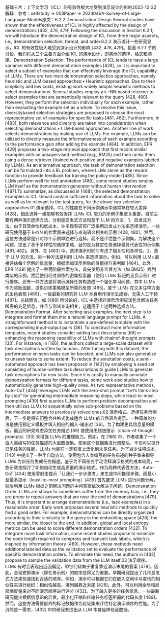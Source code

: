 

基础卡片：上下文学习（ICL）的有效性极大地受到演示设计的影响2023-12-22解释：参考：selfstudy => 003Paper => 2023046A-Survey-of-Large-Language-Models原文：6.2.2 Demonstration Design Several studies have shown that the effectiveness of ICL is highly affected by the design of demonstrations [432, 478, 479] Following the discussion in Section 6.2.1, we will introduce the demonstration design of ICL from three major aspects, i.e., demonstration selection, format, and order.6.2.2 演示设计一些研究显示，ICL 的有效性极大地受到演示设计的影响 [432, 478, 479]。接着 6.2.1 节的讨论，我们将从三个主要方面介绍 ICL 的演示设计，即演示的选择、格式和顺序。Demonstration Selection. The performance of ICL tends to have a large variance with different demonstration examples [428], so it is important to select a subset of examples that can effectively leverage the ICL capability of LLMs. There are two main demonstration selection approaches, namely heuristic and LLM-based approaches:• Heuristic approaches. Due to their simplicity and low costs, existing work widely adopts heuristic methods to select demonstrations. Several studies employ a k -NN based retriever to select examples that are semantically relevant to the query [428, 480]. However, they perform the selection individually for each example, rather than evaluating the example set as a whole. To resolve this issue, diversitybased selection strategies are proposed to choose the most representative set of examples for specific tasks [481, 482]. Furthermore, in [483], both relevance and diversity are taken into consideration when selecting demonstrations.• LLM-based approaches. Another line of work selects demonstrations by making use of LLMs. For example, LLMs can be utilized to directly measure the informativeness of each example according to the performance gain after adding the example [484]. In addition, EPR [429] proposes a two-stage retrieval approach that first recalls similar examples with an unsupervised method (e.g., BM25) and then ranks them using a dense retriever (trained with positive and negative examples labeled by LLMs). As an alternative approach, the task of demonstration selection can be formulated into a RL problem, where LLMs serve as the reward function to provide feedback for training the policy model [485]. Since LLMs perform well for text annotation [486], some recent studies employ LLM itself as the demonstration generator without human intervention [487].To summarize, as discussed in [488], the selected demonstration examples in ICL should contain sufficient information about the task to solve as well as be relevant to the test query, for the above two selection approaches.01 演示选择。ICL 的性能在不同示例演示中通常存在较大差异 [428]，因此选择一组能够有效发挥 LLMs ICL 能力的示例子集至关重要。目前主要有两种演示选择方法，分别是启发式方法和基于 LLM 的方法：1、启发式方法。由于其简单性和低成本，许多现有研究广泛采用启发式方法来选择演示。一些研究使用基于 k-NN 的检索器来选择与查询语义相关的示例 [428, 480]。然而，这些方法通常是针对每个示例单独进行选择，而不是评估整个示例集。为解决这个问题，提出了基于多样性的选择策略，目的是为特定任务选择最具代表性的示例集 [481, 482]。另外，在 [483] 中，选择演示时同时考虑了相关性和多样性。2、基于 LLM 的方法。另一种方法是利用 LLMs 来选择演示。例如，可以利用 LLMs 直接评估每个示例的信息量，根据添加该示例后的性能提升来判断 [484]。此外，EPR [429] 提出了一种两阶段检索方法，首先使用非监督方法（如 BM25）找到类似的示例，然后使用经过训练的密集检索器（使用 LLMs 标记的正负示例）进行排序。还有一种方法是将演示选择任务构造成一个强化学习问题，其中 LLMs 作为奖励函数，提供训练策略模型所需的反馈 [485]。鉴于 LLMs 在文本注释方面的出色表现 [486]，一些最新的研究将 LLM 本身用作演示生成器，无需人工干预 [487]。总结而言，如 [488] 所讨论的，ICL 中选择的演示示例应该包含解决任务所需的充足信息，并且与测试查询相关，这适用于上述两种选择方法。Demonstration Format. After selecting task examples, the next step is to integrate and format them into a natural language prompt for LLMs. A straightforward method is to instantiate a pre-defined template with the corresponding input-output pairs [36]. To construct more informative templates, recent studies consider adding task descriptions [69] or enhancing the reasoning capability of LLMs with chainof-thought prompts [33]. For instance, in [166], the authors collect a large-scale dataset with task descriptions written by humans. After tuning with this dataset, the performance on seen tasks can be boosted, and LLMs can also generalize to unseen tasks to some extent. To reduce the annotation costs, a semi-automated approach has been proposed in [143] by employing a seed set consisting of human-written task descriptions to guide LLMs to generate task descriptions for new tasks. Since it is costly to manually annotate demonstration formats for different tasks, some work also studies how to automatically generate high-quality ones. As two representative methods, Auto-CoT [434] leverages LLMs with the zero-shot prompt “Let’s think step by step” for generating intermediate reasoning steps, while least-to-most prompting [439] first queries LLMs to perform problem decomposition and then utilizes LLMs to sequentially solve sub-problems based on the intermediate answers to previously solved ones.02 演示格式。选择任务示例后，下一步是将它们整合并格式化成适合 LLMs 的自然语言提示。一种简单的方法是使用预定义模板并填入相应的输入-输出对 [36]。为了构建更具信息量的模板，最近的研究考虑添加任务描述 [69] 或使用思维链提示（chain-of-thought prompts）[33] 来增强 LLMs 的推理能力。例如，在 [166] 中，作者收集了一个由人类编写的任务描述的大型数据集。使用这个数据集进行调整后，不仅可以提升已见任务的性能，LLMs 也能在一定程度上泛化到未见任务。为了减少注释成本，[143] 中提出了一种半自动方法，使用包含人类编写的任务描述的种子集来指导 LLMs 为新任务生成任务描述。鉴于为不同任务手动注释演示格式的成本较高，一些研究也探讨了如何自动生成高质量的演示格式。作为两种代表性方法，Auto-CoT [434] 使用零射击提示「让我们一步步思考」来生成中间推理步骤，而最小至最多提示（least-to-most prompting）[439] 首先要求 LLMs 进行问题分解，然后利用 LLMs 根据之前解决问题的中间答案依次解决子问题。Demonstration Order. LLMs are shown to sometimes suffer from the recency bias, i.e., they are prone to repeat answers that are near the end of demonstrations [479]. Thus, it is important to arrange demonstrations (i.e., task examples) in a reasonable order. Early work proposes several heuristic methods to quickly find a good order. For example, demonstrations can be directly organized according to their similarity to the query in the embedding space [428]: the more similar, the closer to the end. In addition, global and local entropy metrics can be used to score different demonstration orders [432]. To integrate more task information, some recent studies propose to minimize the code length required to compress and transmit task labels, which is inspired by information theory [489]. However, these methods need additional labeled data as the validation set to evaluate the performance of specific demonstration orders. To eliminate this need, the authors in [432] propose to sample the validation data from the LLM itself.03 演示顺序。LLMs 有时会表现出近因偏见，即它们倾向于重复靠近演示末尾的答案 [479]。因此，合理安排演示（即任务示例）的顺序显得尤为重要。早期研究提出了几种启发式方法来快速找到合适的顺序。例如，演示可以根据它们在嵌入空间中与查询的相似性来进行组织：相似性越高，排列越靠近末尾 [428]。此外，可以利用全局和局部熵度量来对不同演示顺序进行评分 [432]。为了融入更多的任务信息，一些最新研究提出根据信息论的启发，最小化压缩和传输任务标签所需的代码长度 [489]。然而，这些方法需要额外的标记数据作为验证集来评估特定演示顺序的性能。为了消除这一需求，[432] 中的研究者提出从 LLM 本身抽样验证数据。